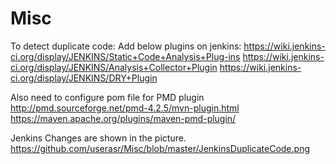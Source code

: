 # Misc
To detect duplicate code:
Add below plugins on jenkins:
  https://wiki.jenkins-ci.org/display/JENKINS/Static+Code+Analysis+Plug-ins
  https://wiki.jenkins-ci.org/display/JENKINS/Analysis+Collector+Plugin
  https://wiki.jenkins-ci.org/display/JENKINS/DRY+Plugin
  
 Also need to configure pom file for PMD plugin
 http://pmd.sourceforge.net/pmd-4.2.5/mvn-plugin.html
 https://maven.apache.org/plugins/maven-pmd-plugin/
 
 Jenkins Changes are shown in the picture.
https://github.com/userasr/Misc/blob/master/JenkinsDuplicateCode.png
